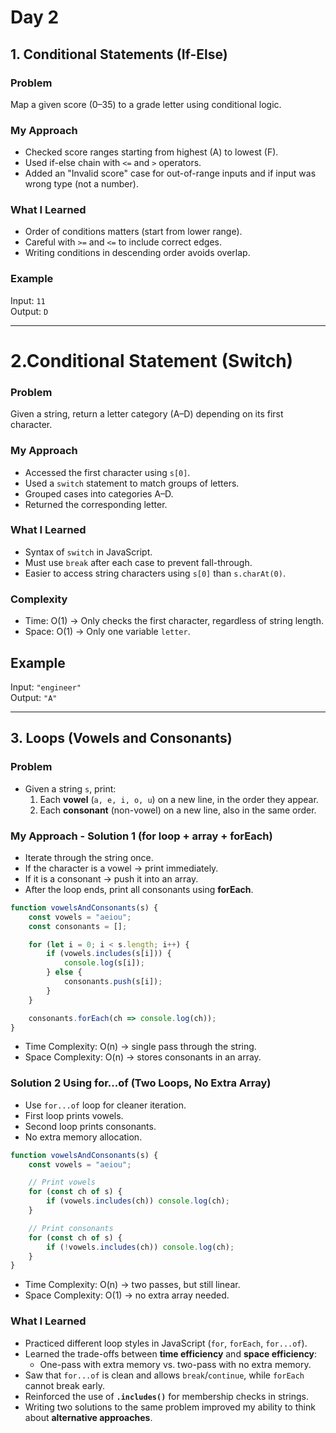 # Day 2
## 1. Conditional Statements (If-Else)

### Problem
Map a given score (0–35) to a grade letter using conditional logic.

### My Approach
- Checked score ranges starting from highest (A) to lowest (F).
- Used if-else chain with `<=` and `>` operators.
- Added an "Invalid score" case for out-of-range inputs and if input was wrong type (not a number).

### What I Learned
- Order of conditions matters (start from lower range).
- Careful with `>=` and `<=` to include correct edges.
- Writing conditions in descending order avoids overlap.

### Example
Input: `11`  
Output: `D`

---

# 2.Conditional Statement (Switch)

### Problem
Given a string, return a letter category (A–D) depending on its first character.

### My Approach
- Accessed the first character using `s[0]`.
- Used a `switch` statement to match groups of letters.
- Grouped cases into categories A–D.
- Returned the corresponding letter.

### What I Learned
- Syntax of `switch` in JavaScript.
- Must use `break` after each case to prevent fall-through.
- Easier to access string characters using `s[0]` than `s.charAt(0)`.

### Complexity
- Time: O(1) → Only checks the first character, regardless of string length.
- Space: O(1) → Only one variable `letter`.

## Example
Input: `"engineer"`  
Output: `"A"`

---

## 3. Loops (Vowels and Consonants)

### Problem
- Given a string `s`, print:
  1. Each **vowel** (`a, e, i, o, u`) on a new line, in the order they appear.  
  2. Each **consonant** (non-vowel) on a new line, also in the same order.  

### My Approach - Solution 1 (for loop + array + forEach)
- Iterate through the string once.  
- If the character is a vowel → print immediately.  
- If it is a consonant → push it into an array.  
- After the loop ends, print all consonants using **forEach**.  

```javascript
function vowelsAndConsonants(s) {
    const vowels = "aeiou";
    const consonants = [];

    for (let i = 0; i < s.length; i++) {
        if (vowels.includes(s[i])) {
            console.log(s[i]);
        } else {
            consonants.push(s[i]);
        }
    }

    consonants.forEach(ch => console.log(ch));
}
```
- Time Complexity: O(n) → single pass through the string.
- Space Complexity: O(n) → stores consonants in an array.

### Solution 2 Using for...of (Two Loops, No Extra Array)
- Use `for...of` loop for cleaner iteration.
- First loop prints vowels.
- Second loop prints consonants.
- No extra memory allocation.
```javascript
function vowelsAndConsonants(s) {
    const vowels = "aeiou";

    // Print vowels
    for (const ch of s) {
        if (vowels.includes(ch)) console.log(ch);
    }

    // Print consonants
    for (const ch of s) {
        if (!vowels.includes(ch)) console.log(ch);
    }
}
```
- Time Complexity: O(n) → two passes, but still linear.
- Space Complexity: O(1) → no extra array needed.

### What I Learned
- Practiced different loop styles in JavaScript (`for`, `forEach`, `for...of`).  
- Learned the trade-offs between **time efficiency** and **space efficiency**:  
  - One-pass with extra memory vs. two-pass with no extra memory.  
- Saw that `for...of` is clean and allows `break`/`continue`, while `forEach` cannot break early.  
- Reinforced the use of **`.includes()`** for membership checks in strings.  
- Writing two solutions to the same problem improved my ability to think about **alternative approaches**.